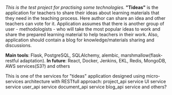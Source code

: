 *This is the test project for practising some technologies.*
**"Tideas"** is the application for teachers to share their ideas about learning materials that they need in the teaching process.
Here author can share an idea and other teachers can vote for it. Application assumes that there is another group of user - methodologists - who will take the most popular ideas to work and share the prepared learning material to help teachers in their work.
Also, application should contain a blog for knowledge/materials sharing and discussions.


**Main tools**: Flask, PostgreSQL, SQLAlchemy, alembic, marshmallow(flask-restful adaptation).
**In future**: React, Docker, Jenkins, EKL, Redis, MongoDB, AWS services(S3?) and others

This is one of the services for "tideas" application designed using micro-services architecture with RESTfull approach:
project_api service
UI service service
user_api service
document_api service
blog_api service
and others?
